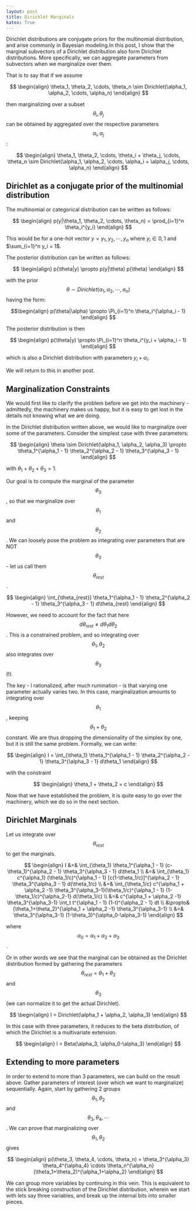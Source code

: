```yaml
---
layout: post
title: Dirichlet Marginals
katex: True
---
```

Dirichlet distributions are conjugate priors for the multinomial distribution, and arise commonly in Bayesian modeling.In this post, I show that the marginal subvectors of a Dirichlet distribution also form Dirichlet distributions. More specifically, we can aggregate parameters from subvectors when we marginalize over them. 

That is to say that if we assume 

$$ \begin{align}
\theta_1, \theta_2, \cdots, \theta_n \sim Dirichlet(\alpha_1, \alpha_2, \cdots, \alpha_n)
\end{align} $$

then marginalizing over a subset $$ \theta_i, \theta_j $$ can be obtained by aggregated over the respective parameters $$ \alpha_i, \alpha_j $$:

$$ \begin{align}
\theta_1, \theta_2, \cdots, \theta_i + \theta_j, \cdots, \theta_n \sim Dirichlet(\alpha_1, \alpha_2, \cdots, \alpha_i + \alpha_j, \cdots, \alpha_n)
\end{align} $$

## Dirichlet as a conjugate prior of the multinomial distribution
The multinomial or categorical distribution can be written as follows:

$$ \begin{align}
p(y|\theta_1, \theta_2, \cdots, \theta_n) = \prod_{i=1}^n \theta_i^{y_i} 
\end{align} $$

This would be for a one-hot vector $y={y_1, y_2, \cdots, y_n}$ where $y_i \in {0, 1}$ and $\sum_{i=1}^n y_i = 1$. 

The posterior distribution can be written as follows:

$$ \begin{align}
p(\theta|y) \propto p(y|\theta) p(\theta)
\end{align} $$

with the prior $$ \theta \sim Dirichlet(\alpha_1, \alpha_2, \cdots, \alpha_n) $$ having the form:

$$\begin{align}
p(\theta|\alpha) \propto \Pi_{i=1}^n \theta_i^{\alpha_i - 1}
\end{align} $$

The posterior distribution is then

$$ \begin{align}
p(\theta|y) \propto \Pi_{i=1}^n \theta_i^{y_i + \alpha_i - 1}
\end{align} $$

which is also a Dirichlet distribution with parameters $y_i + \alpha_i$. 

We will return to this in another post. 

## Marginalization Constraints
We would first like to clarify the problem before we get into the machinery - admittedly, the machinery makes us happy, but it is easy to get lost in the details not knowing what we are doing. 

In the Dirichlet distribution written above, we would like to marginalize over some of the parameters. Consider the simplest case with three parameters:

$$ \begin{align}
\theta \sim Dirichlet(\alpha_1, \alpha_2, \alpha_3) \propto \theta_1^{\alpha_1 - 1} \theta_2^{\alpha_2 - 1} \theta_3^{\alpha_3 - 1}
\end{align} $$

with $\theta_1 + \theta_2 + \theta_3 = 1$. 

Our goal is to compute the marginal of the parameter $$\theta_3$$, so that we marginalize over $$\theta_1$$ and $$\theta_2$$. We can loosely pose the problem as integrating over parameters that are NOT $$\theta_3$$ - let us call them $$\theta_{rest}$$. 

$$ \begin{align} 
\int_{\theta_{rest}} \theta_1^{\alpha_1 - 1} \theta_2^{\alpha_2 - 1} \theta_3^{\alpha_3 - 1} d\theta_{rest}
\end{align} $$

However, we need to account for the fact that here $$ d\theta_{rest} \neq d\theta_1 d\theta_2$$. This is a constrained problem, and so integrating over $$\theta_1, \theta_2$$ also integrates over $$\theta_3$$ (!). 

The key - I rationalized, after much rumination - is that varying one parameter actually varies two. In this case, marginalization amounts to integrating over $$\theta_1$$, keeping $$\theta_1+\theta_2$$ constant. We are thus dropping the dimensionality of the simplex by one, but it is still the same problem. Formally, we can write:

$$ \begin{align} 
I = \int_{\theta_1} \theta_1^{\alpha_1 - 1} \theta_2^{\alpha_2 - 1} \theta_3^{\alpha_3 - 1} d\theta_1
\end{align} $$

with the constraint 

$$ \begin{align} 
\theta_1 + \theta_2 = c
\end{align} $$

Now that we have established the problem, it is quite easy to go over the machinery, which we do so in the next section. 

## Dirichlet Marginals 
Let us integrate over $$\theta_{rest}$$ to get the marginals. 

$$ \begin{align}
I &=& \int_{\theta_1} \theta_1^{\alpha_1 - 1} (c-\theta_1)^{\alpha_2 - 1} \theta_3^{\alpha_3 - 1} d\theta_1 \\
&=& \int_{\theta_1} c^{\alpha_1} (\theta_1/c)^{\alpha_1 - 1} [c(1-\theta_1/c)]^{\alpha_2 - 1} \theta_3^{\alpha_3 - 1} d(\theta_1/c) \\
&=& \int_{\theta_1/c} c^{\alpha_1 + \alpha_2 -1} \theta_3^{\alpha_3-1}(\theta_1/c)^{\alpha_1 - 1} (1-\theta_1/c)^{\alpha_2-1} d(\theta_1/c) \\
&=& c^{\alpha_1 + \alpha_2 -1} \theta_3^{\alpha_3-1} \int_t t^{\alpha_1 - 1} (1-t)^{\alpha_2 - 1} dt \\
&\propto& (\theta_1+\theta_2)^{\alpha_1 + \alpha_2 -1} \theta_3^{\alpha_3-1} \\
&=& \theta_3^{\alpha_3-1} (1-\theta_3)^{\alpha_0-\alpha_3-1}
\end{align} $$

where $$\alpha_0 = \alpha_1 + \alpha_2 + \alpha_3$$.

Or in other words we see that the marginal can be obtained as the Dirichlet distribution formed by gathering the parameters $$\theta_{rest}=\theta_1+\theta_2$$ and $$\theta_3$$ (we can normalize it to get the actual Dirichlet).

$$ \begin{align} 
I = Dirichlet(\alpha_1 + \alpha_2, \alpha_3)
\end{align}
$$ 

In this case with three parameters, it reduces to the beta distribution, of which the Dirichlet is a multivariate extension. 

$$ \begin{align} 
I = Beta(\alpha_3, \alpha_0-\alpha_3)
\end{align} $$

## Extending to more parameters
In order to extend to more than 3 parameters, we can build on the result above. Gather parameters of interest (over which we want to marginalize) sequentially. Again, start by gathering 2 groups $$ \theta_1, \theta_2 $$ and $$ \theta_3, \theta_4, \cdots $$. We can prove that marginalizing over $$\theta_1, \theta_2$$ gives 

$$ \begin{align} 
p(\theta_3, \theta_4, \cdots, \theta_n) = \theta_3^{\alpha_3} \theta_4^{\alpha_4} \cdots \theta_n^{\alpha_n}  (\theta_1+\theta_2)^{\alpha_1+\alpha_2}
\end{align} $$

We can group more variables by continuing in this vein. This is equivalent to the stick breaking construction of the Dirichlet distribution, wherein we start with lets say three variables, and break up the internal bits into smaller pieces. 

